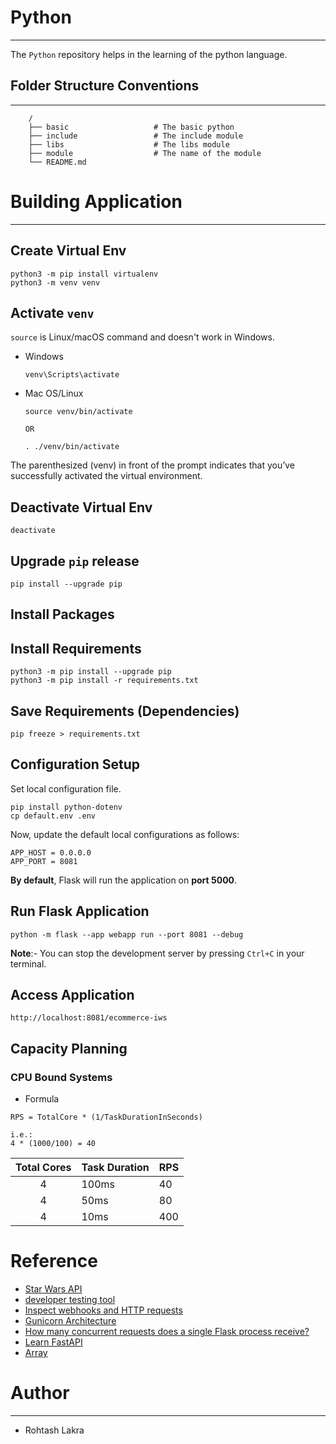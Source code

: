 # Python

---

The ```Python``` repository helps in the learning of the python language.


## Folder Structure Conventions

---

```
    /
    ├── basic                   # The basic python
    ├── include                 # The include module
    ├── libs                    # The libs module
    ├── module                  # The name of the module
    └── README.md
```


# Building Application

---

## Create Virtual Env
```shell
python3 -m pip install virtualenv
python3 -m venv venv
```

## Activate ```venv```

```source``` is Linux/macOS command and doesn't work in Windows.

- Windows

    ```shell
    venv\Scripts\activate
    ```

- Mac OS/Linux

    ```shell
    source venv/bin/activate
  
  OR
  
    . ./venv/bin/activate  
    ```

The parenthesized (venv) in front of the prompt indicates that you’ve successfully activated the virtual environment.

## Deactivate Virtual Env
```shell
deactivate
```

## Upgrade ```pip``` release

```shell
pip install --upgrade pip
```

## Install Packages



## Install Requirements

```shell
python3 -m pip install --upgrade pip
python3 -m pip install -r requirements.txt
```



## Save Requirements (Dependencies)
```shell
pip freeze > requirements.txt
```


## Configuration Setup

Set local configuration file.

```shell
pip install python-dotenv
cp default.env .env
```

Now, update the default local configurations as follows:

```text
APP_HOST = 0.0.0.0
APP_PORT = 8081
```

**By default**, Flask will run the application on **port 5000**.

## Run Flask Application

```shell
python -m flask --app webapp run --port 8081 --debug
```

**Note**:- You can stop the development server by pressing ```Ctrl+C``` in your terminal.


## Access Application
```shell
http://localhost:8081/ecommerce-iws
```


## Capacity Planning

### CPU Bound Systems

- Formula
```text
RPS = TotalCore * (1/TaskDurationInSeconds)

i.e.:
4 * (1000/100) = 40

```

| Total Cores  | Task Duration | RPS |
|:------------:|:--------------|:----|
|      4       | 100ms         | 40  |
|      4       | 50ms          | 80  |
|      4       | 10ms          | 400 |



# Reference

- [Star Wars API](https://swapi.dev/)
- [developer testing tool](https://httpbin.org/)
- [Inspect webhooks and HTTP requests](https://pipedream.com/requestbin)
- [Gunicorn Architecture](https://docs.gunicorn.org/en/latest/design.html)
- [How many concurrent requests does a single Flask process receive?](https://stackoverflow.com/questions/10938360/how-many-concurrent-requests-does-a-single-flask-process-receive?rq=4)
- [Learn FastAPI](https://fastapi.tiangolo.com/learn/)
- [Array](https://docs.python.org/3/library/array.html)

# Author

---

- Rohtash Lakra
